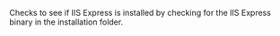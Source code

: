 ﻿Checks to see if IIS Express is installed by checking for the IIS Express binary in the installation folder.